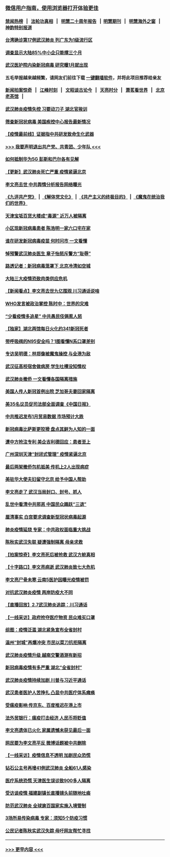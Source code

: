 ### [微信用户指南，使用浏览器打开体验更佳](https://github.com/gfw-breaker/banned-news1/blob/master/indexes/wechat-guide.md?t=0)
#### [禁闻热榜](热点新闻.md?t=0)  &nbsp;&nbsp;|&nbsp;&nbsp; [法轮功真相](https://github.com/gfw-breaker/truth/blob/master/README.md?t=0) &nbsp;&nbsp;|&nbsp;&nbsp; [明慧二十周年报告](https://github.com/gfw-breaker/mh-reports/blob/master/README.md?t=0) &nbsp;&nbsp;|&nbsp;&nbsp;[明慧期刊](https://github.com/gfw-breaker/mh-qikan) &nbsp;&nbsp;|&nbsp;&nbsp; [明慧海外之窗](https://github.com/gfw-breaker/mh-news/blob/master/README.md?t=0) &nbsp;&nbsp;|&nbsp;&nbsp; [神韵特别报道](https://github.com/gfw-breaker/mh-news/blob/master/shenyun.md?t=0)
#### [台湾确诊第17例武汉肺炎 列广东为1级流行区](../pages/nsc413/n11853182.md?t=02081222) 
#### [调查显示大陆85%中小企只能撑三个月](../pages/nsc413/n11853086.md?t=02081222) 
#### [武汉医护院内染新冠病毒 研究曝1月就出现](../pages/nsc413/n11852928.md?t=02081222) 
#### 五毛举报越来越频繁，请网友们前往下载 [一键翻墙软件](https://github.com/gfw-breaker/ssr-accounts)，并将此项目推荐给亲友
#### [新闻拍案惊奇](https://github.com/gfw-breaker/banned-news1/blob/master/pages/link4.md) &nbsp;&nbsp;|&nbsp;&nbsp; [江峰时刻](https://github.com/gfw-breaker/banned-news1/blob/master/pages/link4.md) &nbsp;&nbsp;|&nbsp;&nbsp; [文昭谈古论今](https://github.com/gfw-breaker/banned-news1/blob/master/pages/link4.md) &nbsp;&nbsp;|&nbsp;&nbsp; [天亮时分](https://github.com/gfw-breaker/banned-news1/blob/master/pages/link4.md) &nbsp;&nbsp;|&nbsp;&nbsp; [萧茗看世界](https://github.com/gfw-breaker/banned-news1/blob/master/pages/link4.md) &nbsp;&nbsp;|&nbsp;&nbsp; [北京老茶馆](https://github.com/gfw-breaker/banned-news1/blob/master/pages/link4.md) &nbsp;&nbsp;|&nbsp;&nbsp; 
#### [武汉肺炎疫情失控 习要动刀子 湖北官挨训](../pages/nsc413/n11851103.md?t=02081222) 
#### [筛查新冠状病毒 美国疾控中心报告最新情况](../pages/nsc413/n11853070.md?t=02081222) 
#### [【疫情最前线】证据指中共研发致命生化武器](../pages/nsc413/n11853087.md?t=02081222) 
#### [>>> 我要声明退出共产党、共青团、少年队 <<<](https://github.com/begood0513/goodnews/blob/master/quit/letter.md) 
#### [如何抵制华为5G 彭斯和巴尔各有见解](../pages/nsc413/n11852535.md?t=02081222) 
#### [【更新】武汉肺炎死亡严重 疫情紧逼北京](../pages/nsc413/n11801312.md?t=02081222) 
#### [李文亮去世 中共舆情分析报告网络曝光](../pages/nsc413/n11852868.md?t=02081222) 
#### [《九评共产党》](https://github.com/begood0513/9ping.md/blob/master/README.md) &nbsp;|&nbsp; [《解体党文化》](../../../../jtdwh.md/blob/master/README.md)  &nbsp;|&nbsp; [《共产主义的终极目的》](../../../../gczydzjmd.md/blob/master/README.md) &nbsp;|&nbsp; [《魔鬼在统治我们的世界》](../../../../mgztzwmdsj.md/blob/master/README.md) 
#### [天津宝坻百货大楼成“毒源” 近万人被隔离](../pages/nsc413/n11852839.md?t=02081222) 
#### [小区现新冠病毒患者 陈浩明一家六口宅在家](../pages/nsc413/n11852799.md?t=02081222) 
#### [谁在研发新冠病毒疫苗 何时问市 一文看懂](../pages/nsc413/n11852840.md?t=02081222) 
#### [悼预警武汉肺炎医生 章子怡怒斥警方“耻辱”](../pages/nsc413/n11852148.md?t=02081222) 
#### [路透记者：新冠病毒笼罩下 北京冷清如空城](../pages/nsc413/n11852835.md?t=02081222) 
#### [大陆三大疫情恐致肉类供应危机](../pages/nsc413/n11852769.md?t=02081222) 
#### [【新闻看点】李文亮去世九亿围观 川习通话说啥](../pages/nsc413/n11852360.md?t=02081222) 
#### [WHO发言被政治掌控 陈时中：世界的灾难](../pages/nsc413/n11851740.md?t=02081222) 
#### [“少看疫情多追星” 中共愚民伎俩惹人怒](../pages/nsc413/n11852499.md?t=02081222) 
#### [【独家】湖北两馆每日火化约341新冠死者](../pages/nsc413/n11845444.md?t=02081222) 
#### [带呼吸阀的N95安全吗？1图看懂N系口罩差别](../pages/nsc413/n11846752.md?t=02081222) 
#### [专访吴明德：林郑像被魔鬼操控 与全港为敌](../pages/nsc413/n11852734.md?t=02081222) 
#### [武汉征高校宿舍做病房 学生吐槽没知情权](../pages/nsc413/n11852555.md?t=02081222) 
#### [武汉肺炎撤侨 一文看懂各国隔离措施](../pages/nsc413/n11844216.md?t=02081222) 
#### [美国人传人新冠首例出院 芝加哥夫妻回家隔离](../pages/nsc413/n11852452.md?t=02081222) 
#### [美35名议员促司法部全面调查《中国日报》](../pages/nsc413/n11852435.md?t=02081222) 
#### [中共推迟发布1月贸易数据 市场预计大跌](../pages/nsc413/n11852380.md?t=02081222) 
#### [新冠病毒比萨斯更狡猾 盘点其鲜为人知的一面](../pages/nsc413/n11851114.md?t=02081222) 
#### [遭中方抢注专利 美企吉利德回应：患者至上](../pages/nsc413/n11852037.md?t=02081222) 
#### [广州深圳天津“封闭式管理” 疫情紧逼北京](../pages/nsc413/n11852246.md?t=02081222) 
#### [最后两架撤侨包机抵美 传机上2人出现病症](../pages/nsc413/n11852173.md?t=02081222) 
#### [美驻华大使夫妇留守北京 给予中国人帮助](../pages/nsc413/n11852165.md?t=02081222) 
#### [李文亮走了 武汉当局封口、封号、抓人](../pages/nsc413/n11852108.md?t=02081222) 
#### [乱世中看清中共邪恶 中国民众踊跃“三退”](../pages/nsc413/n11835515.md?t=02081222) 
#### [厘清事实 白宫要求调查新型冠状病毒起源](../pages/nsc413/n11852106.md?t=02081222) 
#### [肺炎疫情延烧 专家：中共政权面临重大挑战](../pages/nsc413/n11851884.md?t=02081222) 
#### [陈秋实武汉失联 疑遭强制隔离 母亲求救](../pages/nsc413/n11851944.md?t=02081222) 
#### [【拍案惊奇】李文亮死后被抢救 武汉方舱真相](../pages/nsc413/n11851958.md?t=02081222) 
#### [【十字路口】李文亮病逝 武汉肺炎致七大危机](../pages/nsc413/n11850690.md?t=02081222) 
#### [李文亮尸骨未寒 云南5医护因曝光疫情被罚](../pages/nsc413/n11851761.md?t=02081222) 
#### [对抗武汉肺炎疫情 两岸防疫大不同](../pages/nsc413/n11846318.md?t=02081222) 
#### [【直播回放】2.7武汉肺炎追踪：川习通话](../pages/nsc413/n11851802.md?t=02081222) 
#### [【一线采访】政府抢夺医疗物资 民众难买口罩](../pages/nsc413/n11851017.md?t=02081222) 
#### [组图：疫情泛滥 湖北紧急宣布全省封村](../pages/nsc413/n11851563.md?t=02081222) 
#### [温州“封城”再爆冲突 市民以菜刀抗拒隔离](../pages/nsc413/n11851538.md?t=02081222) 
#### [武汉肺炎疫情升级 越南交警酒测有新招](../pages/nsc413/n11851632.md?t=02081222) 
#### [新冠病毒疫情有多严重 湖北“全省封村”](../pages/nsc413/n11851296.md?t=02081222) 
#### [武汉肺炎疫情持续加剧 川普与习近平通话](../pages/nsc413/n11851613.md?t=02081222) 
#### [武汉患者医护人苦挣扎 凸显中共医疗体系瘫痪](../pages/nsc413/n11850083.md?t=02081222) 
#### [受瘟疫影响 传京东、百度推迟在港上市](../pages/nsc413/n11851409.md?t=02081222) 
#### [法外贸银行：瘟疫打击经济 人民币将贬值](../pages/nsc413/n11850538.md?t=02081222) 
#### [李文亮遗体已火化 家属遗憾未获见最后一面](../pages/nsc413/n11851128.md?t=02081222) 
#### [网民要为李文亮平反 微博话题被中共删除](../pages/nsc413/n11851177.md?t=02081222) 
#### [【一线采访】疫情信息不透明 加剧民众恐慌](../pages/nsc413/n11850699.md?t=02081222) 
#### [钻石公主号再增41例武汉肺炎 全船61人感染](../pages/nsc413/n11850401.md?t=02081222) 
#### [医疗系统恐慌 天津医生误诊致900多人隔离](../pages/nsc413/n11850609.md?t=02081222) 
#### [受访谈疫情 福建副镇长直播镜头前随地吐痰](../pages/nsc413/n11850758.md?t=02081222) 
#### [防范武汉肺炎 全球逾百国家实施入境管制](../pages/nsc413/n11850557.md?t=02081222) 
#### [3场所易传染病毒 专家：须知5个防疫习惯](../pages/nsc413/n11849662.md?t=02081222) 
#### [公民记者陈秋实武汉失踪 母吁网友帮忙寻找](../pages/nsc413/n11850638.md?t=02081222) 

----
#### [ >>> 更早内容 <<< ](../indexes/nsc413-earlier.md)
